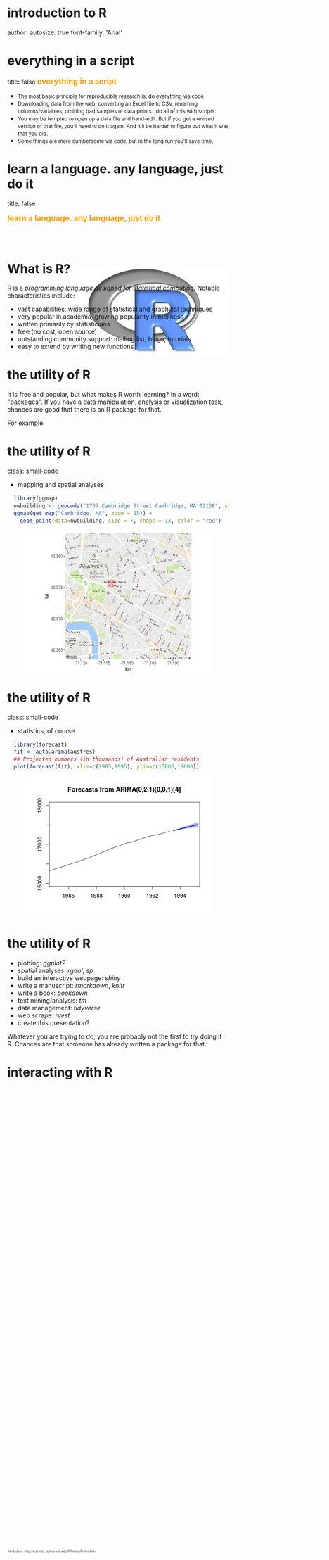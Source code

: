 <style>
.footer {
    color: #434343;
    background: #ffffffff;
    position: fixed;
    top: 90%;
    text-align: left;
    width: 100%;
}
.header {
    color: black;
    background: #E8E8E8;
    position: fixed;
    bottom: 90%;
    text-align:center;
    width:100%;
}
.small-code pre code {
  font-size: 0.9em;
</style>

introduction to R
========================================================
author: 
autosize: true
font-family: 'Arial'


everything in a script
========================================================
title: false
<span style="font-weight:bold; font-size:1.25em; color:#ff9900;">everything in a script</span>

- <small>The most basic principle for reproducible research is: do everything via code</small>
- <small>Downloading data from the web, converting an Excel file to CSV,
renaming columns/variables, omitting bad samples or data points...do all of this with scripts.</small>
- <small>You may be tempted to open up a data file and hand-edit. But if you get a revised version of that file, you’ll need to do it again. And it’ll be harder to figure out what it was that you did.</small>
- <small>Some things are more cumbersome via code, but in the long run you’ll save time.</small>

<div class="footer" style=font-size:50%;">Attribution: Steps toward reproducible research, Karl Broman, Biostatistics & Medical Informatics Univ. Wisconsin–Madison, kbroman.org, github.com/kbroman, @kwbroman, Slides: bit.ly/jsm2016
</div>


learn a language. any language, just do it
========================================================
title: false

<span style="font-weight:bold; font-size:1.25em; color:#ff9900;">learn a language. any language, just do it</span>

<div style="margin-left:150px; margin-top:100px;">
  <img src="./images/rlogo.jpg" style="background-color:transparent; border:0px; box-shadow:none;"></img>
</div>

<div style="margin-left:800px; margin-top:-275px;">
  <img src="./images/python-logo.png" style="background-color:transparent; border:0px; box-shadow:none;"></img>
</div>


What is R?
========================================================

R is a *programming language designed for statistical computing*. Notable characteristics include:

-   vast capabilities, wide range of statistical and graphical techniques
-   very popular in academia, growing popularity in business
-   written primarily by statisticians
-   free (no cost, open source)
-   outstanding community support: mailing list, blogs, tutorials
-   easy to extend by writing new functions

<div class="footer" style=font-size:50%;">Attribution: http://tutorials.iq.harvard.edu/R/Rintro/Rintro.htm</div>


the utility of R
========================================================

It is free and popular, but what makes R worth learning? In a word: "packages". If you have a data manipulation, analysis or visualization task, chances are good that there is an R package for that. 

For example:

<div class="footer" style=font-size:50%;">Attribution: http://tutorials.iq.harvard.edu/R/Rintro/Rintro.htm</div>


the utility of R
========================================================
class: small-code

-   mapping and spatial analyses


```r
  library(ggmap)
  nwbuilding <- geocode("1737 Cambridge Street Cambridge, MA 02138", source = "google") 
  ggmap(get_map("Cambridge, MA", zoom = 15)) + 
    geom_point(data=nwbuilding, size = 7, shape = 13, color = "red")
```

<img src="meet_R-figure/unnamed-chunk-1-1.png" title="plot of chunk unnamed-chunk-1" alt="plot of chunk unnamed-chunk-1" style="display: block; margin: auto;" />

<div class="footer" style=font-size:50%;">Attribution: http://tutorials.iq.harvard.edu/R/Rintro/Rintro.htm</div>


the utility of R
========================================================
class: small-code

-   statistics, of course


```r
  library(forecast)
  fit <- auto.arima(austres)
  ## Projected numbers (in thousands) of Australian residents
  plot(forecast(fit), xlim=c(1985,1995), ylim=c(15000,19000))
```

<img src="meet_R-figure/unnamed-chunk-2-1.png" title="plot of chunk unnamed-chunk-2" alt="plot of chunk unnamed-chunk-2" style="display: block; margin: auto;" />

<div class="footer" style=font-size:50%;">Attribution: http://tutorials.iq.harvard.edu/R/Rintro/Rintro.htm</div>


the utility of R
========================================================

* plotting: _ggplot2_
* spatial analyses: _rgdal_, _sp_
* build an interactive webpage: _shiny_
* write a manuscript: _rmarkdown_, _knitr_
* write a book: _bookdown_
* text mining/analysis: _tm_
* data management: _tidyverse_
* web scrape: _rvest_
* create this presentation?

Whatever you are trying to do, you are probably not the first to try doing it R. Chances are that someone has already written a package for that.



interacting with R
================================

